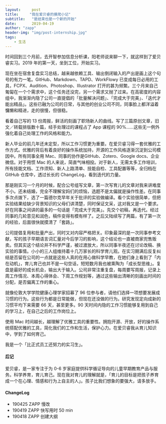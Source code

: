 ```yaml
---
layout:     post
title:     "我在爱贝睿的摸爬小记"
subtitle:   "是结束也是一个新的开始"
date:       2019-04-19
author: "zapp"
header-img: "img/post-internship.jpg"
tags:
    - 生活
---
```


时间回到三个月前，去开智参加信息分析课，阳老师说来聊一下，就这样到了爱贝睿实习。2019 年的第一天，坐到工位，开始实习。

现在坐在宿舍复盘实习总结，越来越依赖工具、输出倒闭输入的产出是画上这个句号的有力一笔。GitHub、Markdown、TAPD、WorkFlowy 已变成每日必用的工具，FCPX、Audition、Photoshop、Illustrator 打开的甚为频繁。三个月来自己匍匐在一个个需求中，这个任务还没完，另一个需求又抛了过来。在高密度的内容组中，我渐渐内隐了公司一直提倡的「批量解决问题」、「完成大于完美」、「迭代才能出精品」。这些已融为公司的日常，与其他的创业公司不同，同事脸上都洋溢着慵懒和精进，走的很慢，但很稳。

看着自己写的 13 份周报，鲜活的刻画了职场新人的曲线。写了三篇原创文章，旧文／转载排版数十篇，经手处理过的课程占了 App 课程的 90%……这些无一例外强化着自己处理工作的风格和能力。

新人毕业的前几年还未定型，所以工作习惯更为重要。在爱贝睿习得一套优雅的工作方式。优雅的背后有着良好的操作系统加持，开源的工作风格逐渐沉淀到公司模因中。所有同事全用 Mac、同事的协作是GitHub、Zotero、Google docs、企业微信。对于用惯 Mac 的人来说，简直气味相投。对于新人，无需太多工作培训，所有技能文档、工作须知、新人上路清单、技能自检、工具配置等等，全归档在 GitHub 仓库中，透过长长的 ChangeLog，看到迭代的力量。

那是刚实习一个月的时候，配合公号组写文章，第一次写育儿的文章对我来讲难度不小。还未结婚，完全不理解宝妈们的烦恼，选题不是太偏就是操作性差。在同事多次点拨下，选了一篇德尔克早年关于批评的实验做编译。看个实验很简单，但把实验结果给缺少背景知识的父母们讲清楚，同时保证文采，这对我又是一个要求。好在同事之间讲的最多的一句话是「完成大于完美」。先交个初稿，再迭代。经过同事的几轮意见和润色，稿件变得有模有样了。之后又陆续写了两篇，有了第一次的经验，后面很快就摸清了「套路」。

公司提倡复用和批量产出，同时又对内容严格把关。印象最深的是一次同事参考文献，写的孩子早期语言词汇量对今后学习的影响，这个结论也一直被商家兜售贩卖。但其实这个结论并不科学严谨，被过渡放大，所以同事半夜还在讨论改稿、换实验的事情。小小的三人组维持着十几万家长的科学育儿观。在实习期满后反复纠结是否留在公司的一点就是这些人真的在用心做科学早教，在她们身上看到了「内在动机」，育儿育己也并不是一句空话，短短数月我也被熏陶为「成长型思维」。复盘是最好的成长机会，输出大于输入。公司非常注重复盘，每周要写周报，记录上周工作情况、本周心得体会、下周工作规划等，通过这些输出清晰的刻画出时间的分配，是否偏离工作的重心。

就像伦敦大学学院健康心理学家招募了 96 位参与者，请他们选择一项想要发展成习惯的行为。这些行为都是日常能做，但现在还没做的行为。研究发现定向成新的习惯平均下来需要 66 天，甚至更多。90 天时间内隐的工作习惯能够复用到自己的学习上，在自己之后的工作岗位上。

使用 Mac 时间越长，越理解了优雅工具的重要性。拥抱开源、开放，好的操作系统搭配优雅的工具，简化我们的工作和生活，保护心力。在爱贝睿我从育儿知识中，学到了如何育己。

我是一个「比正式员工还努力的实习生」。

#### 后记

爱贝睿，是一家专注于为 0-6 岁家庭提供科学循证导向的儿童早期教育产品与服务。科学养育，育儿育己。现在我对育儿的理解就是，「育儿的目标是把孩子养育成一个在心理、情感和行为上自主的人」。孩子比我们想象的要强大，请多放手。

#### ChangeLog
* 190425 ZAPP 慢改
* 190419 ZAPP 快写用时 50 min
* 190418 ZAPP 创建大纲


